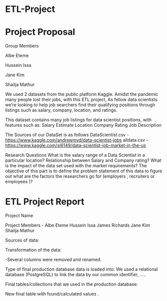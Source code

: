 # ETL-Project

# Project Proposal

Group Members

Albe Eteme

Hussein Issa

Jane Kim

Shailja Mathur


We used 2 datasets from the public platform Kaggle. Amidst the pandemic many people lost their jobs, with this ETL project, As fellow data scientists we’re looking to help job searchers find their qualifying positions through listings such as salary, company, location, and ratings.

This dataset contains many job listings for data scientist positions, with features such as: 
Salary Estimate
Location
Company Rating
Job Description

The Sources of our DataSet is as follows 
DataScientist.csv  - https://www.kaggle.com/andrewmvd/data-scientist-jobs
alldata.csv - https://www.kaggle.com/sl6149/data-scientist-job-market-in-the-us

Research Questions 
What is the salary range of a Data Scientist in a particular location?
Relationship between Salary and Company rating?
What is the impact of the data set used with the market requirements?
The objective of this part is to define the problem statement of this data to figure out what are the factors the researchers go for (employers , recruiters or employees )?

# ETL Project Report

Project Name

Project Members - Albe Eteme
Hussein Issa
James Richards
Jane Kim
Shailja Mathur

Sources of data:

Transformation of the data:

-Several columns were removed and renamed.

Type of final production database data is loaded into:
We used a relational database (PostgreSQL) to link the data by our common identifier, .....

Final tables/collections that we used in the production database:

New final table with found/calculated values .
